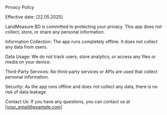 Privacy Policy

Effective date: [22.05.2025]

LandMeasure BD is committed to protecting your privacy. This app does not collect, store, or share any personal information.

Information Collection:
The app runs completely offline. It does not collect any data from users.

Data Usage:
We do not track users, store analytics, or access any files or media on your device.

Third-Party Services:
No third-party services or APIs are used that collect personal information.

Security:
As the app runs offline and does not collect any data, there is no risk of data leakage.

Contact Us:
If you have any questions, you can contact us at [your_email@example.com]

